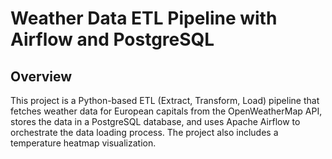 # Weather Data ETL Pipeline with Airflow and PostgreSQL

## Overview

This project is a Python-based ETL (Extract, Transform, Load) pipeline that fetches weather data for European capitals from the OpenWeatherMap API, stores the data in a PostgreSQL database, and uses Apache Airflow to orchestrate the data loading process. The project also includes a temperature heatmap visualization.